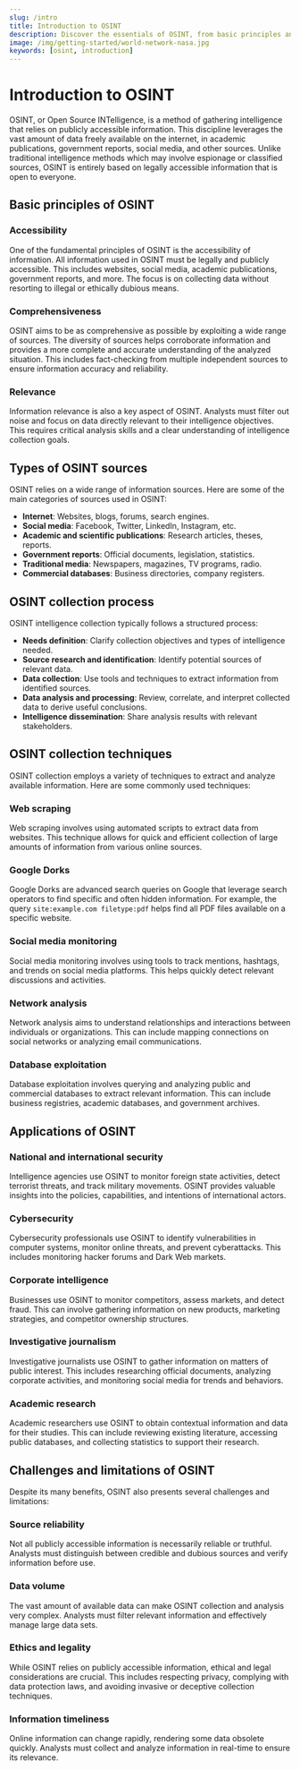 ```yaml
---
slug: /intro
title: Introduction to OSINT
description: Discover the essentials of OSINT, from basic principles and data collection techniques to practical applications in security, cybersecurity, corporate intelligence, and more.
image: /img/getting-started/world-network-nasa.jpg
keywords: [osint, introduction]
---
```


# Introduction to OSINT

OSINT, or Open Source INTelligence, is a method of gathering intelligence that relies on publicly accessible information. This discipline leverages the vast amount of data freely available on the internet, in academic publications, government reports, social media, and other sources. Unlike traditional intelligence methods which may involve espionage or classified sources, OSINT is entirely based on legally accessible information that is open to everyone.

## Basic principles of OSINT

### Accessibility

One of the fundamental principles of OSINT is the accessibility of information. All information used in OSINT must be legally and publicly accessible. This includes websites, social media, academic publications, government reports, and more. The focus is on collecting data without resorting to illegal or ethically dubious means.

### Comprehensiveness

OSINT aims to be as comprehensive as possible by exploiting a wide range of sources. The diversity of sources helps corroborate information and provides a more complete and accurate understanding of the analyzed situation. This includes fact-checking from multiple independent sources to ensure information accuracy and reliability.

### Relevance

Information relevance is also a key aspect of OSINT. Analysts must filter out noise and focus on data directly relevant to their intelligence objectives. This requires critical analysis skills and a clear understanding of intelligence collection goals.

## Types of OSINT sources

OSINT relies on a wide range of information sources. Here are some of the main categories of sources used in OSINT:

- **Internet**: Websites, blogs, forums, search engines.
- **Social media**: Facebook, Twitter, LinkedIn, Instagram, etc.
- **Academic and scientific publications**: Research articles, theses, reports.
- **Government reports**: Official documents, legislation, statistics.
- **Traditional media**: Newspapers, magazines, TV programs, radio.
- **Commercial databases**: Business directories, company registers.

## OSINT collection process

OSINT intelligence collection typically follows a structured process:

- **Needs definition**: Clarify collection objectives and types of intelligence needed.
- **Source research and identification**: Identify potential sources of relevant data.
- **Data collection**: Use tools and techniques to extract information from identified sources.
- **Data analysis and processing**: Review, correlate, and interpret collected data to derive useful conclusions.
- **Intelligence dissemination**: Share analysis results with relevant stakeholders.

## OSINT collection techniques

OSINT collection employs a variety of techniques to extract and analyze available information. Here are some commonly used techniques:

### Web scraping

Web scraping involves using automated scripts to extract data from websites. This technique allows for quick and efficient collection of large amounts of information from various online sources.

### Google Dorks

Google Dorks are advanced search queries on Google that leverage search operators to find specific and often hidden information. For example, the query `site:example.com filetype:pdf` helps find all PDF files available on a specific website.

### Social media monitoring

Social media monitoring involves using tools to track mentions, hashtags, and trends on social media platforms. This helps quickly detect relevant discussions and activities.

### Network analysis

Network analysis aims to understand relationships and interactions between individuals or organizations. This can include mapping connections on social networks or analyzing email communications.

### Database exploitation

Database exploitation involves querying and analyzing public and commercial databases to extract relevant information. This can include business registries, academic databases, and government archives.

## Applications of OSINT

### National and international security

Intelligence agencies use OSINT to monitor foreign state activities, detect terrorist threats, and track military movements. OSINT provides valuable insights into the policies, capabilities, and intentions of international actors.

### Cybersecurity

Cybersecurity professionals use OSINT to identify vulnerabilities in computer systems, monitor online threats, and prevent cyberattacks. This includes monitoring hacker forums and Dark Web markets.

### Corporate intelligence

Businesses use OSINT to monitor competitors, assess markets, and detect fraud. This can involve gathering information on new products, marketing strategies, and competitor ownership structures.

### Investigative journalism

Investigative journalists use OSINT to gather information on matters of public interest. This includes researching official documents, analyzing corporate activities, and monitoring social media for trends and behaviors.

### Academic research

Academic researchers use OSINT to obtain contextual information and data for their studies. This can include reviewing existing literature, accessing public databases, and collecting statistics to support their research.

## Challenges and limitations of OSINT

Despite its many benefits, OSINT also presents several challenges and limitations:

### Source reliability

Not all publicly accessible information is necessarily reliable or truthful. Analysts must distinguish between credible and dubious sources and verify information before use.

### Data volume

The vast amount of available data can make OSINT collection and analysis very complex. Analysts must filter relevant information and effectively manage large data sets.

### Ethics and legality

While OSINT relies on publicly accessible information, ethical and legal considerations are crucial. This includes respecting privacy, complying with data protection laws, and avoiding invasive or deceptive collection techniques.

### Information timeliness

Online information can change rapidly, rendering some data obsolete quickly. Analysts must collect and analyze information in real-time to ensure its relevance.
